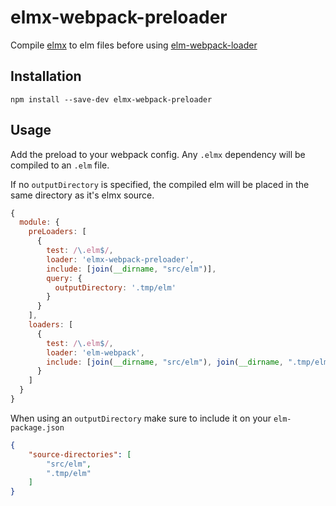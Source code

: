 # elmx-webpack-preloader

Compile [elmx](https://github.com/pzavolinsky/elmx) to elm files before using [elm-webpack-loader](https://github.com/rtfeldman/elm-webpack-loader)


## Installation

```shell
npm install --save-dev elmx-webpack-preloader
```

## Usage

Add the preload to your webpack config.
Any `.elmx` dependency will be compiled to an `.elm` file.

If no `outputDirectory` is specified, the compiled elm will be placed
in the same directory as it's elmx source.

```javascript
{
  module: {
    preLoaders: [
      {
        test: /\.elm$/,
        loader: 'elmx-webpack-preloader',
        include: [join(__dirname, "src/elm")],
        query: {
          outputDirectory: '.tmp/elm'
        }
      }
    ],
    loaders: [
      {
        test: /\.elm$/,
        loader: 'elm-webpack',
        include: [join(__dirname, "src/elm"), join(__dirname, ".tmp/elm")]
      }
    ]
  }
}
```

When using an `outputDirectory` make sure to include it on your `elm-package.json`

```json
{
    "source-directories": [
        "src/elm",
        ".tmp/elm"
    ]
}
```
